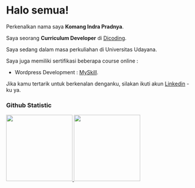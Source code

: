 # Halo semua! 

Perkenalkan nama saya **Komang Indra Pradnya**.<br>

Saya seorang **Curriculum Developer** di [Dicoding](https://www.dicoding.com/).<br>

Saya sedang dalam masa perkuliahan di Universitas Udayana.<br>

Saya juga memiliki sertifikasi beberapa course online :<br>
* Wordpress Development : [MySkill](https://storage.googleapis.com/myskill-v2-certificates/bootcamp-0oHpg83O1vr20ZrAn71a/QL4VraHZdzO71kzEL1pVHzAWSmJ3-K5SIzvLFbdOypRh8sLjw.pdf).

Jika kamu tertarik untuk berkenalan denganku, silakan ikuti akun [Linkedin](https://www.linkedin.com/in/komang-indra-pradnya/) -ku ya.

### Github Statistic
<p align="left">
<a href="https://github.com/MangIndra1">
  <img height="180em" src="https://github-readme-stats-eight-theta.vercel.app/api?username=penuliscode&show_icons=true&theme=algolia&include_all_commits=true&count_private=true"/>
  <img height="180em" src="https://github-readme-stats-eight-theta.vercel.app/api/top-langs/?username=penuliscode&layout=compact&layout=compact&theme=algolia"/>
</a>
</p>
